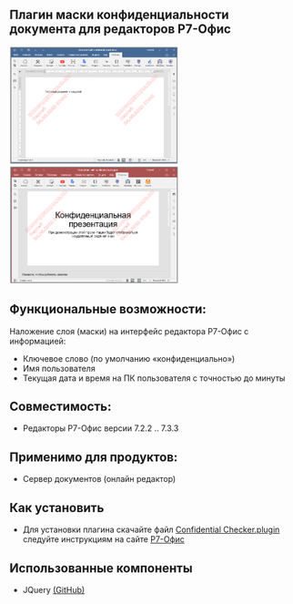 ## Плагин маски конфиденциальности документа для редакторов Р7-Офис
<img src="https://github.com/VNexsus/Confidential-Checker-plugin/blob/main/Preview.png" width="297px" alt="Text document preview">
<img src="https://github.com/VNexsus/Confidential-Checker-plugin/blob/main/Preview2.png" width="297px" alt="Table document preview">

## Функциональные возможности:
Наложение слоя (маски) на интерфейс редактора Р7-Офис с информацией:
*	Ключевое слово (по умолчанию «конфиденциально»)
*	Имя пользователя
*	Текущая дата и время на ПК пользователя с точностью до минуты

## Совместимость:
*	Редакторы Р7-Офис версии 7.2.2 .. 7.3.3

## Применимо для продуктов:
*	Сервер документов (онлайн редактор)

## Как установить
*	Для установки плагина скачайте файл <a href="https://github.com/VNexsus/Confidential-Checker-plugin/blob/main/Confidential%20Checker.plugin">Confidential Checker.plugin</a> следуйте инструкциям на сайте <a href="https://support.r7-office.ru/desktop_editors/plugins-and-macros/plugins-plugins-and-macros/adding-plugins/p7-office-docs-on-premises/">Р7-Офиc<a/>
  
## Использованные компоненты
* JQuery <a href="https://github.com/jquery/jquery">(GitHub)</a>
